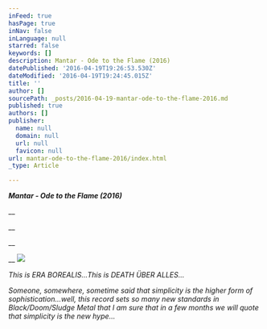 ```yaml
---
inFeed: true
hasPage: true
inNav: false
inLanguage: null
starred: false
keywords: []
description: Mantar - Ode to the Flame (2016)
datePublished: '2016-04-19T19:26:53.530Z'
dateModified: '2016-04-19T19:24:45.015Z'
title: ''
author: []
sourcePath: _posts/2016-04-19-mantar-ode-to-the-flame-2016.md
published: true
authors: []
publisher:
  name: null
  domain: null
  url: null
  favicon: null
url: mantar-ode-to-the-flame-2016/index.html
_type: Article

---
```

_**Mantar - Ode to the Flame (2016)**_

__

__

__

__
![](https://the-grid-user-content.s3-us-west-2.amazonaws.com/96d6a6ac-3d4e-4c7a-9499-a84d9a4d1923.jpg)

_This is ERA BOREALIS...This is DEATH ÜBER ALLES..._

_Someone, somewhere, sometime said that simplicity is the higher form of sophistication...well, this record sets so many new standards in Black/Doom/Sludge Metal that I am sure that in a few months we will quote that simplicity is the new hype..._